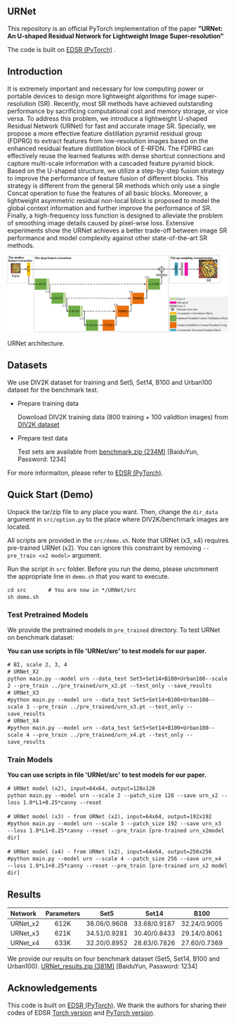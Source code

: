 ## URNet

This repository is an official PyTorch implementation of the paper **"URNet: An U-shaped Residual Network for Lightweight Image Super-resolution"**

The code is built on [EDSR (PyTorch)](https://github.com/sanghyun-son/EDSR-PyTorch) .



## Introduction

It is extremely important and necessary for low computing power or portable devices to design more lightweight algorithms for image super-resolution (SR). Recently, most SR methods have achieved outstanding performance by sacrificing computational cost and memory storage, or vice versa. To address this problem, we introduce a lightweight U-shaped Residual Network (URNet) for fast and accurate image SR. Specially, we propose a more effective feature distillation pyramid residual group (FDPRG) to extract features from low-resolution images based on the enhanced residual feature distillation block of E-RFDN. The FDPRG can effectively reuse the learned features with dense shortcut connections and capture multi-scale information with a cascaded feature pyramid block. Based on the U-shaped structure, we utilize a step-by-step fusion strategy to improve the performance of feature fusion of different blocks. This strategy is different from the general SR methods which only use a single Concat operation to fuse the features of all basic blocks. Moreover, a lightweight asymmetric residual non-local block is proposed to model the global context information and further improve the performance of SR. Finally, a high-frequency loss function is designed to alleviate the problem of smoothing image details caused by pixel-wise loss. Extensive experiments show the URNet achieves a better trade-off between image SR performance and model complexity against other state-of-the-art SR methods.

![URNet](figs/URNet.png)

URNet architecture.



## Datasets

We use DIV2K dataset for training and Set5, Set14, B100 and Urban100 dataset for the benchmark test.

* Prepare training data

  Download DIV2K training data (800 training + 100 validtion images) from [DIV2K dataset](https://data.vision.ee.ethz.ch/cvl/DIV2K/) 

* Prepare test data

  Test sets  are available from  [benchmark.zip (234M)](https://pan.baidu.com/s/1uI1VNcHBki1ClbkRceX7Zw) [BaiduYun, Password: 1234]

For more informaiton, please refer to [EDSR (PyTorch)](https://github.com/sanghyun-son/EDSR-PyTorch). 



## Quick Start (Demo)

Unpack the tar/zip file to any place you want. Then, change the `dir_data` argument in `src/option.py` to the place where DIV2K/benchmark images are located.

All scripts are provided in the `src/demo.sh`. Note that URNet (x3, x4) requires pre-trained URNet  (x2). You can ignore this constraint by removing `--pre_train <x2 model>` argument.

Run the script in `src` folder. Before you run the demo, please uncomment the appropriate line in `demo.sh` that you want to execute.

```
cd src       # You are now in */URNet/src
sh demo.sh
```



### Test Pretrained Models

We provide the pretrained models in `pre_trained` directory. To test URNet on benchmark dataset:

**You can use scripts in file 'URNet/src' to test models for our paper.**

```shell
# BI, scale 2, 3, 4
# URNet_X2
python main.py --model urn --data_test Set5+Set14+B100+Urban100--scale 2 --pre_train ../pre_trained/urn_x2.pt --test_only --save_results
# URNet_X3
#python main.py --model urn --data_test Set5+Set14+B100+Urban100--scale 3 --pre_train ../pre_trained/urn_x3.pt --test_only --save_results
# URNet_X4
#python main.py --model urn --data_test Set5+Set14+B100+Urban100--scale 4 --pre_train ../pre_trained/urn_x4.pt --test_only --save_results
```



### Train Models

**You can use scripts in file 'URNet/src' to test models for our paper.**

```shell
# URNet model (x2), input=64x64, output=128x128
python main.py --model urn --scale 2 --patch_size 128 --save urn_x2 --loss 1.0*L1+0.25*canny --reset

# URNet model (x3) - from URNet (x2), input=64x64, output=192x192
#python main.py --model urn --scale 3 --patch_size 192 --save urn_x3  --loss 1.0*L1+0.25*canny --reset --pre_train [pre-trained urn_x2model dir]

# URNet model (x4) - from URNet (x2), input=64x64, output=256x256
#python main.py --model urn --scale 4 --patch_size 256 --save urn_x4  --loss 1.0*L1+0.25*canny --reset --pre_train [pre-trained urn_x2 model dir]
```



## Results

| Network  | Parameters |     Set5     |    Set14     |     B100     |   Urban100   |
| :------- | :--------: | :----------: | :----------: | :----------: | :----------: |
| URNet_x2 |    612K    | 38.06/0.9608 | 33.68/0.9187 | 32.24/0.9005 | 32.42/0.9310 |
| URNet_x3 |    621K    | 34.51/0.9281 | 30.40/0.8433 | 29.14/0.8061 | 28.40/0.8574 |
| URNet_x4 |    633K    | 32.20/0.8952 | 28.63/0.7826 | 27.60/0.7369 | 26.23/0.7905 |

We provide our results on four benchmark dataset (Set5, Set14, B100 and Urban100). [URNet_results.zip (381M)](https://pan.baidu.com/s/1-_R0La6UIESqcBnJKnSi3A) [BaiduYun, Password: 1234]



## Acknowledgements

This code is built on [EDSR (PyTorch)](https://github.com/sanghyun-son/EDSR-PyTorch). We thank the authors for sharing their codes of EDSR [Torch version](https://github.com/LimBee/NTIRE2017) and [PyTorch version](https://github.com/sanghyun-son/EDSR-PyTorch).


